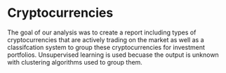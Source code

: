 # Cryptocurrencies
 
The goal of our analysis was to create a report including types of cryptocurrencies that are actively trading on the market as well as a classifcation system to group these cryptocurrencies for investment portfolios. Unsupervised learning is used becuase the output is unknown with clustering algorithms used to group them.
